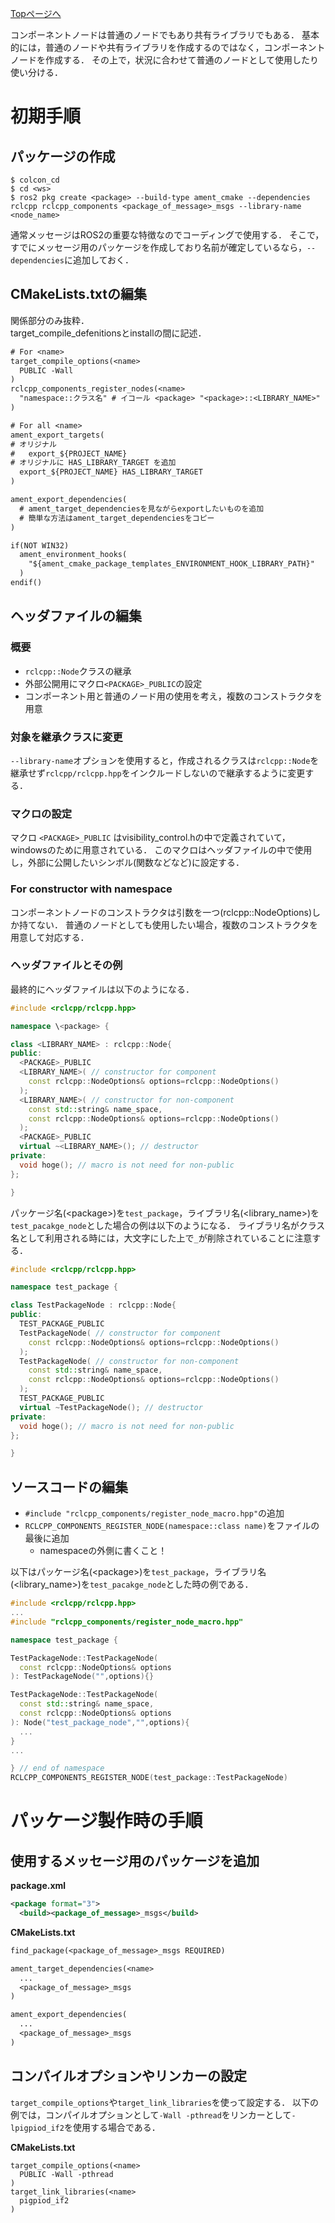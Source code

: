 [Topページへ](../../README_JP.md)

コンポーネントノードは普通のノードでもあり共有ライブラリでもある．
基本的には，普通のノードや共有ライブラリを作成するのではなく，コンポーネントノードを作成する．
その上で，状況に合わせて普通のノードとして使用したり使い分ける．

# 初期手順
## パッケージの作成

```shell
$ colcon_cd
$ cd <ws>
$ ros2 pkg create <package> --build-type ament_cmake --dependencies rclcpp rclcpp_components <package_of_message>_msgs --library-name <node_name>
```

通常メッセージはROS2の重要な特徴なのでコーディングで使用する．
そこで，すでにメッセージ用のパッケージを作成しており名前が確定しているなら，`--dependencies`に追加しておく．

## CMakeLists.txtの編集
関係部分のみ抜粋．<br>
target_compile_defenitionsとinstallの間に記述．

```txt
# For <name>
target_compile_options(<name>
  PUBLIC -Wall
)
rclcpp_components_register_nodes(<name>
  "namespace::クラス名" # イコール <package> "<package>::<LIBRARY_NAME>"
)

# For all <name>
ament_export_targets(
# オリジナル
#   export_${PROJECT_NAME}
# オリジナルに HAS_LIBRARY_TARGET を追加
  export_${PROJECT_NAME} HAS_LIBRARY_TARGET
)

ament_export_dependencies(
  # ament_target_dependenciesを見ながらexportしたいものを追加
  # 簡単な方法はament_target_dependenciesをコピー
)

if(NOT WIN32)
  ament_environment_hooks(
    "${ament_cmake_package_templates_ENVIRONMENT_HOOK_LIBRARY_PATH}"
  )
endif()
```

## ヘッダファイルの編集
### 概要
* `rclcpp::Node`クラスの継承
* 外部公開用にマクロ`<PACKAGE>_PUBLIC`の設定
* コンポーネント用と普通のノード用の使用を考え，複数のコンストラクタを用意

### 対象を継承クラスに変更
`--library-name`オプションを使用すると，作成されるクラスは`rclcpp::Node`を継承せず`rclcpp/rclcpp.hpp`をインクルードしないので継承するように変更する．

### マクロの設定
マクロ `<PACKAGE>_PUBLIC` はvisibility_control.hの中で定義されていて，windowsのために用意されている．
このマクロはヘッダファイルの中で使用し，外部に公開したいシンボル(関数などなど)に設定する．

### For constructor with namespace
コンポーネントノードのコンストラクタは引数を一つ(rclcpp::NodeOptions)しか持てない．
普通のノードとしても使用したい場合，複数のコンストラクタを用意して対応する．

### ヘッダファイルとその例
最終的にヘッダファイルは以下のようになる．

```c++
#include <rclcpp/rclcpp.hpp>

namespace \<package> {

class <LIBRARY_NAME> : rclcpp::Node{
public:
  <PACKAGE>_PUBLIC
  <LIBRARY_NAME>( // constructor for component
    const rclcpp::NodeOptions& options=rclcpp::NodeOptions()
  );
  <LIBRARY_NAME>( // constructor for non-component
    const std::string& name_space,
    const rclcpp::NodeOptions& options=rclcpp::NodeOptions()
  );
  <PACKAGE>_PUBLIC
  virtual ~<LIBRARY_NAME>(); // destructor
private:
  void hoge(); // macro is not need for non-public
};

}
```

パッケージ名(\<package\>)を`test_package`，ライブラリ名(\<library_name\>)を`test_pacakge_node`とした場合の例は以下のようになる．
ライブラリ名がクラス名として利用される時には，大文字にした上で`_`が削除されていることに注意する．

```c++
#include <rclcpp/rclcpp.hpp>

namespace test_package {

class TestPackageNode : rclcpp::Node{
public:
  TEST_PACKAGE_PUBLIC
  TestPackageNode( // constructor for component
    const rclcpp::NodeOptions& options=rclcpp::NodeOptions()
  );
  TestPackageNode( // constructor for non-component
    const std::string& name_space,
    const rclcpp::NodeOptions& options=rclcpp::NodeOptions()
  );
  TEST_PACKAGE_PUBLIC
  virtual ~TestPackageNode(); // destructor
private:
  void hoge(); // macro is not need for non-public
};

}
```

## ソースコードの編集

* `#include "rclcpp_components/register_node_macro.hpp"`の追加
* `RCLCPP_COMPONENTS_REGISTER_NODE(namespace::class name)`をファイルの最後に追加
  * namespaceの外側に書くこと！

以下はパッケージ名(\<package\>)を`test_package`，ライブラリ名(\<library_name\>)を`test_pacakge_node`とした時の例である．

```c++
#include <rclcpp/rclcpp.hpp>
...
#include "rclcpp_components/register_node_macro.hpp"

namespace test_package {

TestPackageNode::TestPackageNode(
  const rclcpp::NodeOptions& options
): TestPackageNode("",options){}

TestPackageNode::TestPackageNode(
  const std::string& name_space,
  const rclcpp::NodeOptions& options
): Node("test_package_node","",options){
  ...
}
...

} // end of namespace
RCLCPP_COMPONENTS_REGISTER_NODE(test_package::TestPackageNode)
```

# パッケージ製作時の手順
## 使用するメッセージ用のパッケージを追加

**package.xml**

```xml
<package format="3">
  <build><package_of_message>_msgs</build>
```

**CMakeLists.txt**

```txt
find_package(<package_of_message>_msgs REQUIRED)

ament_target_dependencies(<name>
  ...
  <package_of_message>_msgs
)

ament_export_dependencies(
  ...
  <package_of_message>_msgs
)
```

## コンパイルオプションやリンカーの設定
`target_compile_options`や`target_link_libraries`を使って設定する．
以下の例では，コンパイルオプションとして`-Wall -pthread`をリンカーとして`-lpigpiod_if2`を使用する場合である．

**CMakeLists.txt**

```text
target_compile_options(<name>
  PUBLIC -Wall -pthread
)
target_link_libraries(<name>
  pigpiod_if2
)
```
